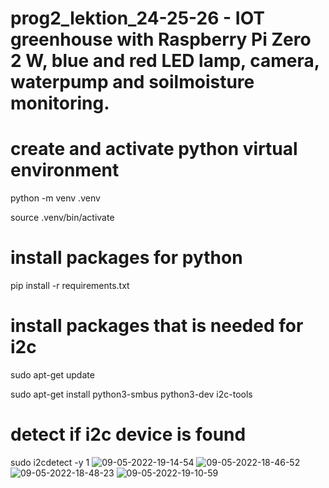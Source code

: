 # prog2_lektion_24-25-26 - IOT greenhouse with Raspberry Pi Zero 2 W, blue and red LED lamp, camera, waterpump and soilmoisture monitoring.

# create and activate python virtual environment
python -m venv .venv

source .venv/bin/activate

# install packages for python
pip install -r requirements.txt 

# install packages that is needed for i2c
sudo apt-get update

sudo apt-get install python3-smbus python3-dev i2c-tools

# detect if i2c device is found
sudo i2cdetect -y 1
![09-05-2022-19-14-54](https://user-images.githubusercontent.com/58036568/167585130-e0a20b20-5d85-4b16-aeff-a074a73e686b.jpeg)
![09-05-2022-18-46-52](https://user-images.githubusercontent.com/58036568/167585138-aab13f8f-1aec-4c9a-987a-3312a1cc89b6.jpeg)
![09-05-2022-18-48-23](https://user-images.githubusercontent.com/58036568/167585143-f7368bd9-34d4-4b58-80c0-72176f08bfb6.jpeg)
![09-05-2022-19-10-59](https://user-images.githubusercontent.com/58036568/167585145-a39ba608-a483-4b85-bf49-5b059428a9bd.jpeg)
